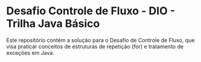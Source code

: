 # Desafio Controle de Fluxo - DIO - Trilha Java Básico
Este repositório contém a solução para o Desafio de Controle de Fluxo, que visa praticar conceitos de estruturas de repetição (for) e tratamento de exceções em Java.
